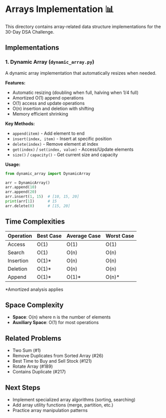# Arrays Implementation 📊

This directory contains array-related data structure implementations for the 30-Day DSA Challenge.

## Implementations

### 1. Dynamic Array (`dynamic_array.py`)
A dynamic array implementation that automatically resizes when needed.

**Features:**
- Automatic resizing (doubling when full, halving when 1/4 full)
- Amortized O(1) append operations
- O(1) access and update operations
- O(n) insertion and deletion with shifting
- Memory efficient shrinking

**Key Methods:**
- `append(item)` - Add element to end
- `insert(index, item)` - Insert at specific position
- `delete(index)` - Remove element at index
- `get(index)` / `set(index, value)` - Access/Update elements
- `size()` / `capacity()` - Get current size and capacity

**Usage:**
```python
from dynamic_array import DynamicArray

arr = DynamicArray()
arr.append(10)
arr.append(20)
arr.insert(1, 15)  # [10, 15, 20]
print(arr[1])      # 15
arr.delete(0)      # [15, 20]
```

## Time Complexities

| Operation | Best Case | Average Case | Worst Case |
|-----------|-----------|--------------|------------|
| Access    | O(1)      | O(1)         | O(1)       |
| Search    | O(1)      | O(n)         | O(n)       |
| Insertion | O(1)*     | O(n)         | O(n)       |
| Deletion  | O(1)*     | O(n)         | O(n)       |
| Append    | O(1)*     | O(1)*        | O(n)*      |

*Amortized analysis applies

## Space Complexity
- **Space**: O(n) where n is the number of elements
- **Auxiliary Space**: O(1) for most operations

## Related Problems
- Two Sum (#1)
- Remove Duplicates from Sorted Array (#26)
- Best Time to Buy and Sell Stock (#121)
- Rotate Array (#189)
- Contains Duplicate (#217)

## Next Steps
- Implement specialized array algorithms (sorting, searching)
- Add array utility functions (merge, partition, etc.)
- Practice array manipulation patterns